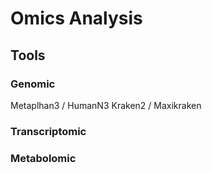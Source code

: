 # Omics Analysis

## Tools 

### Genomic

Metaplhan3 / HumanN3
Kraken2 / Maxikraken


### Transcriptomic



### Metabolomic
